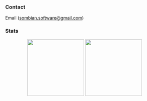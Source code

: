 ### Contact

Email (sombian.software@gmail.com)

### Stats
<div align="center">
	<img height="180em" src="https://github-readme-stats.vercel.app/api?username=Sombian&count_private=true&show_icons=true&theme=dark" />
	<img height="180em" src="https://github-readme-stats.vercel.app/api/top-langs/?username=Sombian&theme=dark&layout=compact&langs_count=6" />
</div>
